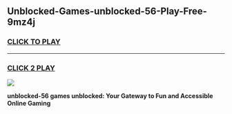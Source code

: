 
## Unblocked-Games-unblocked-56-Play-Free-9mz4j
<h3>
<a href="https://premium76.site?title=unblocked-56&ref=21A">CLICK TO PLAY</a></h3>
<hr>

<h3>
<a href="https://premium76.site?title=unblocked-56&ref=21A">CLICK 2 PLAY</a>
  
</h3>

<a href="https://premium76.site?title=unblocked-56&ref=21A"><img src="https://clearcache.store/games.png"></a>


**unblocked-56 games unblocked: Your Gateway to Fun and Accessible Online Gaming**
